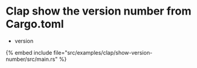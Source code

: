 # Clap show the version number from Cargo.toml

* version

{% embed include file="src/examples/clap/show-version-number/src/main.rs" %}


